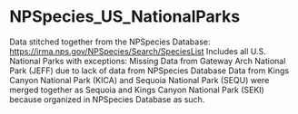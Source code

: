 # NPSpecies_US_NationalParks
Data stitched together from the NPSpecies Database: https://irma.nps.gov/NPSpecies/Search/SpeciesList
Includes all U.S. National Parks with exceptions:
Missing Data from Gateway Arch National Park (JEFF) due to lack of data from NPSpecies Database
Data from Kings Canyon National Park (KICA) and Sequoia National Park (SEQU) were merged together as Sequoia and Kings Canyon National Park (SEKI) because organized in NPSpecies Database as such.
